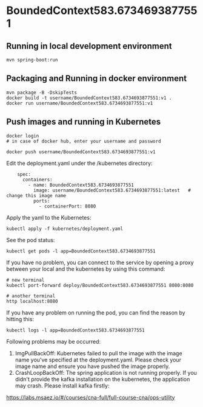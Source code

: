 # BoundedContext583.6734693877551

## Running in local development environment

```
mvn spring-boot:run
```

## Packaging and Running in docker environment

```
mvn package -B -DskipTests
docker build -t username/BoundedContext583.6734693877551:v1 .
docker run username/BoundedContext583.6734693877551:v1
```

## Push images and running in Kubernetes

```
docker login 
# in case of docker hub, enter your username and password

docker push username/BoundedContext583.6734693877551:v1
```

Edit the deployment.yaml under the /kubernetes directory:
```
    spec:
      containers:
        - name: BoundedContext583.6734693877551
          image: username/BoundedContext583.6734693877551:latest   # change this image name
          ports:
            - containerPort: 8080

```

Apply the yaml to the Kubernetes:
```
kubectl apply -f kubernetes/deployment.yaml
```

See the pod status:
```
kubectl get pods -l app=BoundedContext583.6734693877551
```

If you have no problem, you can connect to the service by opening a proxy between your local and the kubernetes by using this command:
```
# new terminal
kubectl port-forward deploy/BoundedContext583.6734693877551 8080:8080

# another terminal
http localhost:8080
```

If you have any problem on running the pod, you can find the reason by hitting this:
```
kubectl logs -l app=BoundedContext583.6734693877551
```

Following problems may be occurred:

1. ImgPullBackOff:  Kubernetes failed to pull the image with the image name you've specified at the deployment.yaml. Please check your image name and ensure you have pushed the image properly.
1. CrashLoopBackOff: The spring application is not running properly. If you didn't provide the kafka installation on the kubernetes, the application may crash. Please install kafka firstly:

https://labs.msaez.io/#/courses/cna-full/full-course-cna/ops-utility

